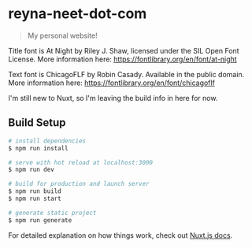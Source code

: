 # reyna-neet-dot-com

> My personal website!

Title font is At Night by Riley J. Shaw, licensed under the SIL Open Font License.
More information here: https://fontlibrary.org/en/font/at-night

Text font is ChicagoFLF by Robin Casady. Available in the public domain.
More information here: https://fontlibrary.org/en/font/chicagoflf

I'm still new to Nuxt, so I'm leaving the build info in here for now.
## Build Setup

``` bash
# install dependencies
$ npm run install

# serve with hot reload at localhost:3000
$ npm run dev

# build for production and launch server
$ npm run build
$ npm run start

# generate static project
$ npm run generate
```

For detailed explanation on how things work, check out [Nuxt.js docs](https://nuxtjs.org).
